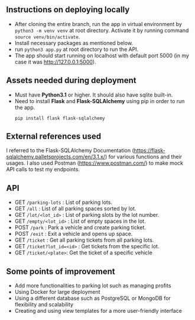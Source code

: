 ## Instructions on deploying locally

- After cloning the entire branch, run the app in virtual environment by `python3 -m venv venv` at root directory. Activate it by running command `source venv/bin/activate`. 
- Install necessary packages as mentioned below.
- run `python3 app.py` at root directory to run the API. 
- The app should start running on localhost with default port 5000 (in my case it was http://127.0.0.1:5000). 

## Assets needed during deployment

- Must have **Python3.1** or higher. It should also have sqlite built-in.
- Need to install **Flask** and **Flask-SQLAlchemy** using pip in order to run the app.
  ```
  pip install flask flask-sqlalchemy
  ```

## External references used

I referred to the Flask-SQLAlchemy Documentation (https://flask-sqlalchemy.palletsprojects.com/en/3.1.x/) for various functions and their usages.
I also used Postman (https://www.postman.com/) to make mock API calls to test my endpoints.


## API
- GET `/parking-lots` : List of parking lots.
- GET `/all` : List of all parking spaces sorted by lot.
- GET `/lot/<lot_id>` : List of parking slots by the lot number.
- GET `/empty/<lot_id>` : List of empty spaces in the lot.
- POST `/park` : Park a vehicle and create parking ticket.
- POST `/exit` : Exit a vehicle and opens up space.
- GET `/ticket` : Get all parking tickets from all parking lots.
- GET `/ticket?lot_id=<id>` : Get tickets from the specific lot.
- GET `/ticket/<plate>`: Get the ticket of a specific vehicle

## Some points of improvement

- Add more functionalities to parking lot such as managing profits
- Using Docker for large deployment
- Using a different database such as PostgreSQL or MongoDB for flexibility and scalability
- Creating and using view templates for a more user-friendly interface
